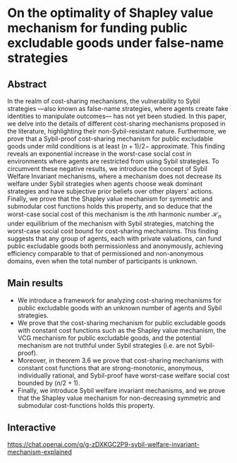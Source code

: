 # On the optimality of Shapley value mechanism for funding public excludable goods under false-name strategies

## Abstract

In the realm of cost-sharing mechanisms, the vulnerability to Sybil strategies —also known as false-name strategies, where agents create fake identities to manipulate outcomes— has not yet been studied. In this paper, we delve into the details of different cost-sharing mechanisms proposed in the literature, highlighting their non-Sybil-resistant nature. Furthermore, we prove that a Sybil-proof cost-sharing mechanism for public excludable goods under mild conditions is at least $(n+1)/2-$ approximate. This finding reveals an exponential increase in the worst-case social cost in environments where agents are restricted from using Sybil strategies. To circumvent these negative results, we introduce the concept of Sybil Welfare Invariant mechanisms, where a mechanism does not decrease its welfare under Sybil strategies when agents choose weak dominant strategies and have subjective prior beliefs over other players' actions. Finally, we prove that the Shapley value mechanism for symmetric and submodular cost functions holds this property, and so deduce that the worst-case social cost of this mechanism is the $n$th harmonic number $\mathcal H_n$ under equilibrium of the mechanism with Sybil strategies, matching the worst-case social cost bound for cost-sharing mechanisms. This finding suggests that any group of agents, each with private valuations, can fund public excludable goods both permissionless and anonymously, achieving efficiency comparable to that of permissioned and non-anonymous domains, even when the total number of participants is unknown.

## Main results

- We introduce a framework for analyzing cost-sharing mechanisms for public excludable goods with an unknown number of agents and Sybil strategies.
- We prove that the cost-sharing mechanism for public excludable goods with constant cost functions such as the Shapley value mechanism, the VCG mechanism for public excludable goods, and the potential mechanism are not truthful under Sybil strategies (i.e. are not Sybil-proof). 
- Moreover, in theorem 3.6 we prove that cost-sharing mechanisms with constant cost functions that are strong-monotonic, anonymous, individually rational, and Sybil-proof have worst-case welfare social cost bounded by $(n/2+1)$.
- Finally, we introduce Sybil welfare invariant mechanisms, and we prove that the Shapley value mechanism for non-decreasing symmetric and submodular cost-functions holds this property. 


## Interactive
https://chat.openai.com/g/g-zDXKGC2P9-sybil-welfare-invariant-mechanism-explained
